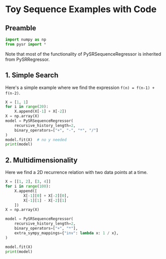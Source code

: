# Toy Sequence Examples with Code

## Preamble
```python
import numpy as np
from pysr import *
```

Note that most of the functionality
of PySRSequenceRegressor is inherited
from PySRRegressor.

## 1. Simple Search

Here's a simple example where we
find the expression `f(n) = f(n-1) + f(n-2)`.

```python
X = [1, 1]
for i in range(20):
    X.append(X[-1] + X[-2])
X = np.array(X)
model = PySRSequenceRegressor(
    recursive_history_length=2,
    binary_operators=["+", "-", "*", "/"]
)
model.fit(X)  # no y needed
print(model)
```

## 2. Multidimensionality

Here we find a 2D recurrence relation
with two data points at a time.

```python
X = [[1, 2], [3, 4]]
for i in range(100):
    X.append([
        X[-1][0] + X[-2][0],
        X[-1][1] - X[-2][1]
    ])
X = np.array(X)

model = PySRSequenceRegressor(
    recursive_history_length=2,
    binary_operators=["+", "*"],
    extra_sympy_mappings={"inv": lambda x: 1 / x},
)

model.fit(X)
print(model)
```
